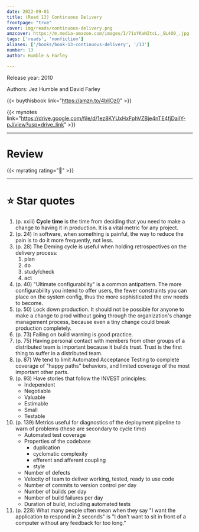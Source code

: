 ```yaml
---
date: 2022-09-01
title: (Read 13) Continuous Delivery
frontpage: "true"
cover: img/reads/continuous-delivery.png
amzcover: https://m.media-amazon.com/images/I/71sYKaNItcL._SL400_.jpg
tags: ['reads', 'nonfiction']
aliases: ['/books/book-13-continuous-delivery', '/13']
number: 13
author: Humble & Farley

---
```


Release year: 2010

Authors: Jez Humble and David Farley

{{< buythisbook link="https://amzn.to/4bllOz0" >}}

{{< mynotes link="https://drive.google.com/file/d/1ez8KYUxHxFphVZBje4nTE4fjDailY-pJ/view?usp=drive_link" >}}

---

# Review

{{< myrating rating="🤔" >}}

---

# :star: Star quotes

1. (p. xxiii) **Cycle time** is the time from deciding that you need to
   make a change to having it in production. It is a vital metric for
   any project.
1. (p. 24) In software, when something is painful, the way to reduce the
   pain is to do it more frequently, not less.
1. (p. 28) The Deming cycle is useful when holding retrospectives on the
   delivery process:
    1. plan
    1. do
    1. study/check
    1. act
1. (p. 40) "Ultimate configurability" is a common antipattern. The more
   configurability you intend to offer users, the fewer constraints you
   can place on the system config, thus the more sophisticated the env
   needs to become.
1. (p. 50) Lock down production. It should not be possible for anyone to
   make a change to prod without going through the organization's change
   management process, because even a tiny change could break production
   completely.
1. (p. 73) Failing on build warning is good practice.
1. (p. 75) Having personal contact with members from other groups of a
   distributed team is important because it builds trust. Trust is the
   first thing to suffer in a distributed team.
1. (p. 87) We tend to limit Automated Acceptance Testing to complete
   coverage of "happy paths" behaviors, and limited coverage of the most
   important other parts.
1. (p. 93) Have stories that follow the INVEST principles:
    - Independent
    - Negotiable
    - Valuable
    - Estimable
    - Small
    - Testable
1. (p. 139) Metrics useful for diagnostics of the deployment pipeline to
   warn of problems (these are secondary to cycle time)
   - Automated test coverage
   - Properties of the codebase
       - duplication
       - cyclomatic complexity
       - efferent and afferent coupling
       - style
   - Number of defects
   - Velocity of team to deliver working, tested, ready to use code
   - Number of commits to version control per day
   - Number of builds per day
   - Number of build failures per day
   - Duration of build, including automated tests
1. (p. 228) What many people often mean when they say "I want the
   application to respond in 2 seconds" is "I don't want to sit in front
   of a computer without any feedback for too long."
